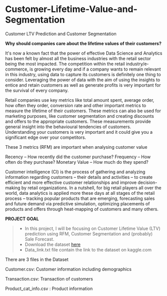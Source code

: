 # Customer-Lifetime-Value-and-Segmentation
Customer LTV Prediction and Customer Segmentation

**Why should companies care about the lifetime values of their customers?**


It's now a known fact that the power of effective Data Science and Analytics has been felt by almost all the business industries with the retail sector being the most impacted. The competition within the retail industry/e-commerce, is growing every day and if a company wants to remain relevant in this industry, using data to capture its customers is definitely one thing to consider. Leveraging the power of data with the aim of using the insights to entice and retain customers as well as generate profits is very important for the survival of every company.

Retail companies use key metrics like total amount spent, average order, how often they order, conversion rate and other important metrics to measure the lifetime of their customers. These metrics can also be used for marketing purposes, like customer segmentation and creating discounts and offers to the appropriate customers. These measurements provide general insight into the behavioural tendencies of customers. Understanding your customers is very important and it could give you a significant edge over your competitors.

These 3 metrics (RFM) are important when analysing customer value

Recency – How recently did the customer purchase?
Frequency – How often do they purchase?
Monetary Value – How much do they spend?

Customer intelligence (CI) is the process of gathering and analyzing information regarding customers – their details and activities – to create efficient and more effective customer relationships and improve decision-making by retail organizations. In a nutshell, for big retail players all over the world, data analytics is applied more these days at all stages of the retail process – tracking popular products that are emerging, forecasting sales and future demand via predictive simulation, optimizing placements of products and offers through heat-mapping of customers and many others.

**PROJECT GOAL**

> * In this project,  I will be focusing on Customer Lifetime Value (LTV) prediction using RFM, Customer Segmentation and (probably) Sale Forecast.
> * Download the dataset [here](https://drive.google.com/drive/folders/1z8uUQBl12Fu-3eY9CGDVd_RfpUipzrj2?usp=sharing)
> * Data_link.txt file contain the link to the dataset on kaggle.com

There are 3 files in the Dataset

Customer.csv: Customer information including demographics

Transaction.csv: Transaction of customers

Product_cat_info.csv : Product information
